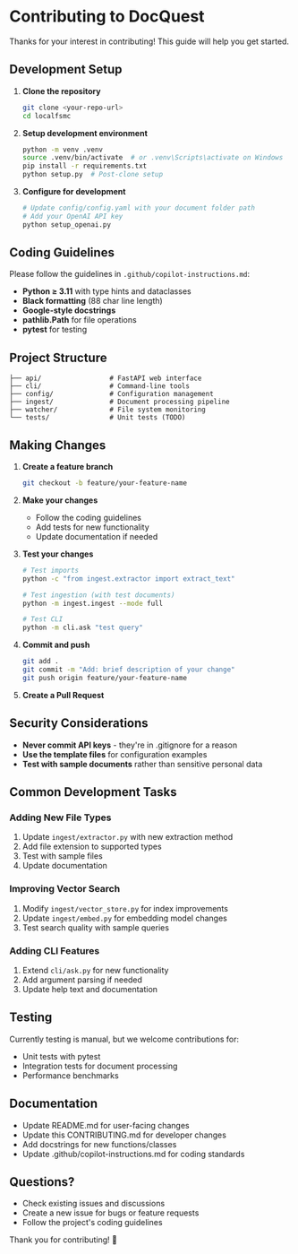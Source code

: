# Contributing to DocQuest

Thanks for your interest in contributing! This guide will help you get started.

## Development Setup

1. **Clone the repository**
   ```bash
   git clone <your-repo-url>
   cd localfsmc
   ```

2. **Setup development environment**
   ```bash
   python -m venv .venv
   source .venv/bin/activate  # or .venv\Scripts\activate on Windows
   pip install -r requirements.txt
   python setup.py  # Post-clone setup
   ```

3. **Configure for development**
   ```bash
   # Update config/config.yaml with your document folder path
   # Add your OpenAI API key
   python setup_openai.py
   ```

## Coding Guidelines

Please follow the guidelines in `.github/copilot-instructions.md`:

- **Python ≥ 3.11** with type hints and dataclasses
- **Black formatting** (88 char line length)
- **Google-style docstrings**
- **pathlib.Path** for file operations
- **pytest** for testing

## Project Structure

```
├── api/                 # FastAPI web interface
├── cli/                 # Command-line tools
├── config/              # Configuration management
├── ingest/              # Document processing pipeline
├── watcher/             # File system monitoring
└── tests/               # Unit tests (TODO)
```

## Making Changes

1. **Create a feature branch**
   ```bash
   git checkout -b feature/your-feature-name
   ```

2. **Make your changes**
   - Follow the coding guidelines
   - Add tests for new functionality
   - Update documentation if needed

3. **Test your changes**
   ```bash
   # Test imports
   python -c "from ingest.extractor import extract_text"
   
   # Test ingestion (with test documents)
   python -m ingest.ingest --mode full
   
   # Test CLI
   python -m cli.ask "test query"
   ```

4. **Commit and push**
   ```bash
   git add .
   git commit -m "Add: brief description of your change"
   git push origin feature/your-feature-name
   ```

5. **Create a Pull Request**

## Security Considerations

- **Never commit API keys** - they're in .gitignore for a reason
- **Use the template files** for configuration examples
- **Test with sample documents** rather than sensitive personal data

## Common Development Tasks

### Adding New File Types
1. Update `ingest/extractor.py` with new extraction method
2. Add file extension to supported types
3. Test with sample files
4. Update documentation

### Improving Vector Search
1. Modify `ingest/vector_store.py` for index improvements
2. Update `ingest/embed.py` for embedding model changes
3. Test search quality with sample queries

### Adding CLI Features
1. Extend `cli/ask.py` for new functionality
2. Add argument parsing if needed
3. Update help text and documentation

## Testing

Currently testing is manual, but we welcome contributions for:
- Unit tests with pytest
- Integration tests for document processing
- Performance benchmarks

## Documentation

- Update README.md for user-facing changes
- Update this CONTRIBUTING.md for developer changes
- Add docstrings for new functions/classes
- Update .github/copilot-instructions.md for coding standards

## Questions?

- Check existing issues and discussions
- Create a new issue for bugs or feature requests
- Follow the project's coding guidelines

Thank you for contributing! 🎉
